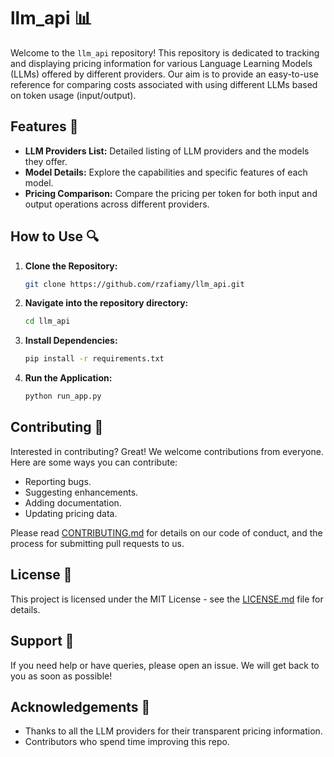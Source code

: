 # llm_api 📊

Welcome to the `llm_api` repository! This repository is dedicated to tracking and displaying pricing information for various Language Learning Models (LLMs) offered by different providers. Our aim is to provide an easy-to-use reference for comparing costs associated with using different LLMs based on token usage (input/output).

## Features 🚀

- **LLM Providers List:** Detailed listing of LLM providers and the models they offer.
- **Model Details:** Explore the capabilities and specific features of each model.
- **Pricing Comparison:** Compare the pricing per token for both input and output operations across different providers.

## How to Use 🔍

1. **Clone the Repository:**
   ```bash
   git clone https://github.com/rzafiamy/llm_api.git
   ```
2. **Navigate into the repository directory:**
   ```bash
   cd llm_api
   ```
3. **Install Dependencies:**
   ```bash
   pip install -r requirements.txt
   ```
4. **Run the Application:**
   ```bash
   python run_app.py
   ```

## Contributing 🤝

Interested in contributing? Great! We welcome contributions from everyone. Here are some ways you can contribute:
- Reporting bugs.
- Suggesting enhancements.
- Adding documentation.
- Updating pricing data.

Please read [CONTRIBUTING.md](CONTRIBUTING.md) for details on our code of conduct, and the process for submitting pull requests to us.

## License 📄

This project is licensed under the MIT License - see the [LICENSE.md](LICENSE.md) file for details.

## Support 💬

If you need help or have queries, please open an issue. We will get back to you as soon as possible!

## Acknowledgements 🙏

- Thanks to all the LLM providers for their transparent pricing information.
- Contributors who spend time improving this repo.

